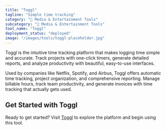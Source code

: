 ```yaml
---
title: "Toggl"
tagline: "Simple time tracking"
category: "🎵 Media & Entertainment Tools"
subcategory: "🎵 Media & Entertainment Tools"
tool_name: "Toggl"
deployment_status: "deployed"
image: "/images/tools/toggl-placeholder.jpg"
---
```

Toggl is the intuitive time tracking platform that makes logging time simple and accurate. Track projects with one-click timers, generate detailed reports, and analyze productivity with beautiful, easy-to-use interfaces.

Used by companies like Netflix, Spotify, and Airbus, Toggl offers automatic time tracking, project organization, and comprehensive reporting. Manage billable hours, track team productivity, and generate invoices with time tracking that actually gets used.

## Get Started with Toggl

Ready to get started? Visit [Toggl](https://toggl.com/) to explore the platform and begin using this tool.